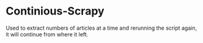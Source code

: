 # Continious-Scrapy

Used to extract numbers of articles at a time and rerunning the script again, it will continue from where it left.
